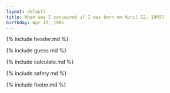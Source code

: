 ```yaml
---
layout: default
title: When was I conceived if I was born on April 12, 1905?
birthday: Apr 12, 1905
---
```


{% include header.md %}

{% include guess.md %}

{% include calculate.md %}

{% include safety.md %}

{% include footer.md %}



